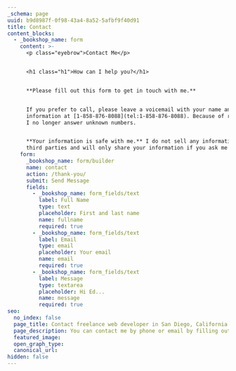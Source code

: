 ```yaml
---
_schema: page
uuid: b9d8987f-0f98-43a4-8a52-5afbf9f40d91
title: Contact
content_blocks:
  - _bookshop_name: form
    content: >-
      <p class="eyebrow">Contact Me</p>


      <h1 class="h1">How can I help you?</h1>


      **Please fill out this form to get in touch with me.**


      If you prefer to call, please leave a voicemail with your name and contact
      information at [1-858-876-8088](tel:1-858-876-8088). Because of robocalls,
      I no longer answer unknown numbers.


      **Your information is safe with me.** I do not sell any information to
      third parties and will only share your information if you ask me to.
    form:
      _bookshop_name: form/builder
      name: contact
      action: /thank-you/
      submit: Send Message
      fields:
        - _bookshop_name: form_fields/text
          label: Full Name
          type: text
          placeholder: First and last name
          name: fullname
          required: true
        - _bookshop_name: form_fields/text
          label: Email
          type: email
          placeholder: Your email
          name: email
          required: true
        - _bookshop_name: form_fields/text
          label: Message
          type: textarea
          placeholder: Hi Ed...
          name: message
          required: true
seo:
  no_index: false
  page_title: Contact freelance web developer in San Diego, California
  page_description: You can contact me by phone or email by filling out the form on this page.
  featured_image:
  open_graph_type:
  canonical_url:
hidden: false
---
```

